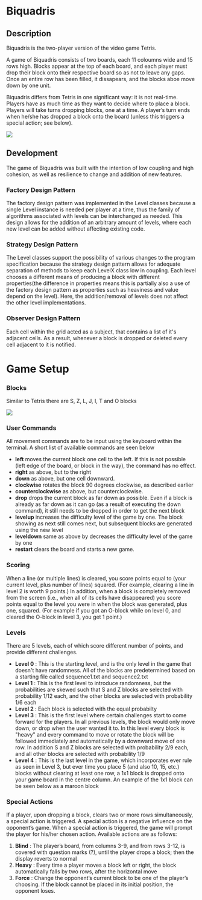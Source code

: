 # Biquadris

## Description

Biquadris is the two-player version of the video game Tetris.

A game of Biquadris consists of two boards, each 11 coloumns wide and 15 rows high. Blocks appear at the top of each board, and each player must drop their block onto their respective board so as not to leave any gaps. Once an entire row has been filled, it dissapears, and the blocks aboe move down by one unit. 

Biquadris differs from Tetris in one significant way: it is not real-time. Players have as much time as they want to decide
where to place a block. Players will take turns dropping blocks, one at a time. A player’s turn ends when he/she has dropped
a block onto the board (unless this triggers a special action; see below).

![](https://allenwu.ca/img/Biquadris%20(2).PNG.jpg)

## Development

The game of Biquadris was built with the intention of low coupling and high cohesion, as well as resilience to change and addition of new features.

### Factory Design Pattern

The factory design pattern was implemented in the Level classes because a single Level instance is needed per player at a time, thus the family of algorithms associated with levels can be interchanged as needed. This design allows for the addition of an arbitrary amount of levels, where each new level can be added without affecting existing code.

### Strategy Design Pattern

The Level classes support the possibility of various changes to the program specification because the strategy design pattern allows for adequate separation of methods to keep each LevelX class low in
coupling. Each level chooses a different means of producing a block with different properties(the difference in properties means this is partially also a use of the factory design pattern as properties such as heaviness and value depend on the level). Here, the addition/removal of levels does not affect the other level implementations.

### Observer Design Pattern

Each cell within the grid acted as a subject, that contains a list of it's adjacent cells. As a result, whenever a block is dropped or deleted every cell adjacent to it is notified.

# Game Setup

### Blocks
Similar to Tetris there are S, Z, L, J, I, T and O blocks

![](https://static.wikia.nocookie.net/tetrisconcept/images/c/ca/Tetromino_image.png/revision/latest/scale-to-width-down/360?cb=20090706171943)

### User Commands

All movement commands are to be input using the keyboard within the terminal. A short list of available commands are seen below

* **left** moves the current block one cell to the left. If this is not possible (left edge of the board, or block in the way), the command has no effect.
* **right** as above, but to the right
* **down** as above, but one cell downward.
* **clockwise** rotates the block 90 degrees clockwise, as described earlier
* **counterclockwise** as above, but counterclockwise.
* **drop** drops the current block as far down as possible. Even if a block is already as far down as it can go (as a result of executing the down command), it still needs to be dropped in order to get the next block
* **levelup** increases the difficulty level of the game by one. The block showing as next still comes next, but subsequent blocks are generated using the new level
* **leveldown** same as above by decreases the difficulty level of the game by one
* **restart** clears the board and starts a new game.

### Scoring

When a line (or multiple lines) is cleared, you score points equal to (your current level, plus number of lines) squared. (For example, clearing a line in level 2 is worth 9 points.) In addition, when a block is completely removed from the screen (i.e., when all of its cells have disappeared) you score points equal to the level you were in when the block was generated, plus one, squared. (For example if you got an O-block while on level 0, and cleared the O-block in level 3, you get 1 point.)

### Levels

There are 5 levels, each of which score different number of points, and provide different challenges.

* **Level 0** : This is the starting level, and is the only level in the game that doesn't have randomness. All of the blocks are predetermined based on a starting file called sequence1.txt and sequence2.txt
* **Level 1** : This is the first level to introduce randomness, but the probabilities are skewed such that S and Z blocks are selected with probability 1/12 each, and the other blocks are selected with probability 1/6 each
* **Level 2** : Each block is selected with the equal probabilty
* **Level 3** : This is the first level where certain challenges start to come forward for the players. In all previous levels, the block would only move down, or drop when the user wanted it to. In this level every block is "heavy" and every command to move or rotate the block will be followed immediately and automatically by a downward move of one row. In addition S and Z blocks are selected with probability 2/9 each, and all other blocks are selected with probability 1/9
* **Level 4** : This is the last level in the game, which incorporates ever rule as seen in Level 3, but ever time you place 5 (and also 10, 15, etc.) blocks without clearing at least one row, a 1x1 block is dropped onto your game board in the centre column. An example of the 1x1 block can be seen below as a maroon block


### Special Actions

If a player, upon dropping a block, clears two or more rows simultaneously, a special action is triggered. A special action is a negative influence on the opponent’s game. When a special action is triggered, the game will prompt the player for his/her chosen action. Available actions are as follows:

1. **Blind** : The player’s board, from columns 3-9, and from rows 3-12, is covered with question marks (?), until the player drops a block; then the display reverts to normal
2. **Heavy** : Every time a player moves a block left or right, the block automatically falls by two rows, after the horizontal move
3. **Force** : Change the opponent’s current block to be one of the player’s choosing. If the block cannot be placed in its initial position, the opponent loses.
